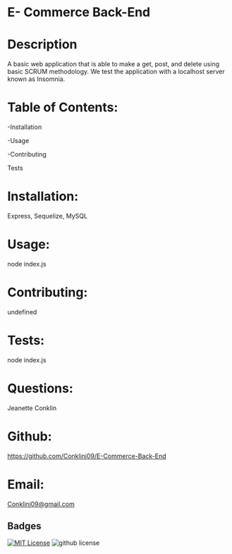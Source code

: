 # E- Commerce Back-End

# Description

A basic web application that is able to make a get, 
post, and delete using basic SCRUM methodology. 
We test the application with a localhost server known as Insomnia.

# Table of Contents:

-Installation

-Usage

-Contributing

Tests

# Installation:

Express, Sequelize, MySQL

# Usage:

node index.js

# Contributing:

undefined

# Tests:

node index.js

# Questions:

Jeanette Conklin

# Github:

https://github.com/Conklinj09/E-Commerce-Back-End

# Email:

Conklinj09@gmail.com 




## Badges



[![MIT License](https://img.shields.io/badge/License-MIT-green.svg)](https://choosealicense.com/licenses/mit/)
![github license](https://img.shields.io/badge/License-Apache-blue.svg)

